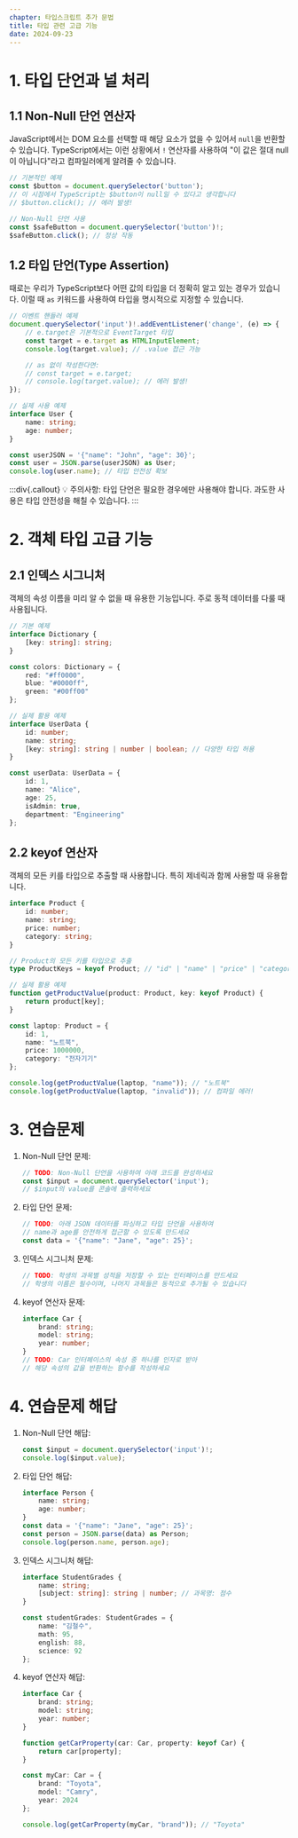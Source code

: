 ```yaml
---
chapter: 타입스크립트 추가 문법
title: 타입 관련 고급 기능
date: 2024-09-23
---
```


# 1. 타입 단언과 널 처리

## 1.1 Non-Null 단언 연산자
JavaScript에서는 DOM 요소를 선택할 때 해당 요소가 없을 수 있어서 `null`을 반환할 수 있습니다. TypeScript에서는 이런 상황에서 `!` 연산자를 사용하여 "이 값은 절대 null이 아닙니다"라고 컴파일러에게 알려줄 수 있습니다.

```typescript
// 기본적인 예제
const $button = document.querySelector('button');
// 이 시점에서 TypeScript는 $button이 null일 수 있다고 생각합니다
// $button.click(); // 에러 발생!

// Non-Null 단언 사용
const $safeButton = document.querySelector('button')!;
$safeButton.click(); // 정상 작동
```

## 1.2 타입 단언(Type Assertion)
때로는 우리가 TypeScript보다 어떤 값의 타입을 더 정확히 알고 있는 경우가 있습니다. 이럴 때 `as` 키워드를 사용하여 타입을 명시적으로 지정할 수 있습니다.

```typescript
// 이벤트 핸들러 예제
document.querySelector('input')!.addEventListener('change', (e) => {
    // e.target은 기본적으로 EventTarget 타입
    const target = e.target as HTMLInputElement;
    console.log(target.value); // .value 접근 가능

    // as 없이 작성한다면:
    // const target = e.target;
    // console.log(target.value); // 에러 발생!
});

// 실제 사용 예제
interface User {
    name: string;
    age: number;
}

const userJSON = '{"name": "John", "age": 30}';
const user = JSON.parse(userJSON) as User;
console.log(user.name); // 타입 안전성 확보
```

:::div{.callout}
💡 주의사항: 타입 단언은 필요한 경우에만 사용해야 합니다. 과도한 사용은 타입 안전성을 해칠 수 있습니다.
:::

# 2. 객체 타입 고급 기능

## 2.1 인덱스 시그니처
객체의 속성 이름을 미리 알 수 없을 때 유용한 기능입니다. 주로 동적 데이터를 다룰 때 사용됩니다.

```typescript
// 기본 예제
interface Dictionary {
    [key: string]: string;
}

const colors: Dictionary = {
    red: "#ff0000",
    blue: "#0000ff",
    green: "#00ff00"
};

// 실제 활용 예제
interface UserData {
    id: number;
    name: string;
    [key: string]: string | number | boolean; // 다양한 타입 허용
}

const userData: UserData = {
    id: 1,
    name: "Alice",
    age: 25,
    isAdmin: true,
    department: "Engineering"
};
```

## 2.2 keyof 연산자
객체의 모든 키를 타입으로 추출할 때 사용합니다. 특히 제네릭과 함께 사용할 때 유용합니다.

```typescript
interface Product {
    id: number;
    name: string;
    price: number;
    category: string;
}

// Product의 모든 키를 타입으로 추출
type ProductKeys = keyof Product; // "id" | "name" | "price" | "category"

// 실제 활용 예제
function getProductValue(product: Product, key: keyof Product) {
    return product[key];
}

const laptop: Product = {
    id: 1,
    name: "노트북",
    price: 1000000,
    category: "전자기기"
};

console.log(getProductValue(laptop, "name")); // "노트북"
console.log(getProductValue(laptop, "invalid")); // 컴파일 에러!
```

# 3. 연습문제

1. Non-Null 단언 문제:
   ```typescript
   // TODO: Non-Null 단언을 사용하여 아래 코드를 완성하세요
   const $input = document.querySelector('input');
   // $input의 value를 콘솔에 출력하세요
   ```

2. 타입 단언 문제:
   ```typescript
   // TODO: 아래 JSON 데이터를 파싱하고 타입 단언을 사용하여
   // name과 age를 안전하게 접근할 수 있도록 만드세요
   const data = '{"name": "Jane", "age": 25}';
   ```

3. 인덱스 시그니처 문제:
   ```typescript
   // TODO: 학생의 과목별 성적을 저장할 수 있는 인터페이스를 만드세요
   // 학생의 이름은 필수이며, 나머지 과목들은 동적으로 추가될 수 있습니다
   ```

4. keyof 연산자 문제:
   ```typescript
   interface Car {
       brand: string;
       model: string;
       year: number;
   }
   // TODO: Car 인터페이스의 속성 중 하나를 인자로 받아
   // 해당 속성의 값을 반환하는 함수를 작성하세요
   ```

# 4. 연습문제 해답

1. Non-Null 단언 해답:
   ```typescript
   const $input = document.querySelector('input')!;
   console.log($input.value);
   ```

2. 타입 단언 해답:
   ```typescript
   interface Person {
       name: string;
       age: number;
   }
   const data = '{"name": "Jane", "age": 25}';
   const person = JSON.parse(data) as Person;
   console.log(person.name, person.age);
   ```

3. 인덱스 시그니처 해답:
   ```typescript
   interface StudentGrades {
       name: string;
       [subject: string]: string | number; // 과목명: 점수
   }

   const studentGrades: StudentGrades = {
       name: "김철수",
       math: 95,
       english: 88,
       science: 92
   };
   ```

4. keyof 연산자 해답:
   ```typescript
   interface Car {
       brand: string;
       model: string;
       year: number;
   }

   function getCarProperty(car: Car, property: keyof Car) {
       return car[property];
   }

   const myCar: Car = {
       brand: "Toyota",
       model: "Camry",
       year: 2024
   };

   console.log(getCarProperty(myCar, "brand")); // "Toyota"
   ```
